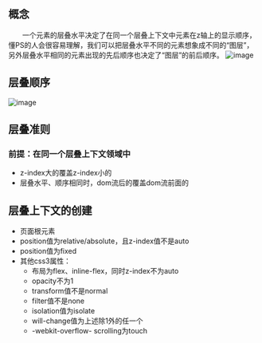 ## 概念
&emsp;&emsp;一个元素的层叠水平决定了在同一个层叠上下文中元素在z轴上的显示顺序，懂PS的人会很容易理解，我们可以把层叠水平不同的元素想象成不同的“图层”，另外层叠水平相同的元素出现的先后顺序也决定了“图层”的前后顺序。
![image](https://user-images.githubusercontent.com/46807600/63520413-4693d280-c527-11e9-93e2-8b055443fd29.png)


## 层叠顺序
![image](https://user-images.githubusercontent.com/46807600/63520327-1fd59c00-c527-11e9-8b24-37a750a5d7e7.png)

## 层叠准则
### 前提：在同一个层叠上下文领域中
- z-index大的覆盖z-index小的
- 层叠水平、顺序相同时，dom流后的覆盖dom流前面的

## 层叠上下文的创建
- 页面根元素
- position值为relative/absolute，且z-index值不是auto
- position值为fixed
- 其他css3属性：
   - 布局为flex、inline-flex，同时z-index不为auto
   - opacity不为1
   - transform值不是normal
   - filter值不是none
   - isolation值为isolate
   - will-change值为上述除1外的任一个
   - -webkit-overflow- scrolling为touch

